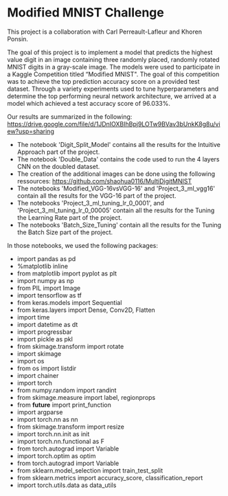 # Modified MNIST Challenge 

This project is a collaboration with Carl Perreault-Lafleur and Khoren Ponsin.

The goal of this project is to implement a model that predicts the highest value digit in an image containing three
randomly placed, randomly rotated MNIST digits in a gray-scale image. The models were used to participate in a Kaggle
Competition titled “Modified MNIST". The goal of this competition was to achieve the top prediction accuracy score on
a provided test dataset. Through a variety experiments used to tune hyperparameters and determine the top performing
neural network architecture, we arrived at a model which achieved a test accuracy score of 96.033%. 

Our results are summarized in the following:
https://drive.google.com/file/d/1JDnIOXBIhBpj9LOTw9BVav3bUnkK8g8u/view?usp=sharing

- The notebook 'Digit_Split_Model' contains all the results for the Intuitive Approach part of the project.
- The notebook 'Double_Data' contains the code used to run the 4 layers CNN on the doubled dataset.
- The creation of the additional images can be done using the following ressources: https://github.com/shaohua0116/MultiDigitMNIST
- The notebooks 'Modified_VGG-16vsVGG-16' and 'Project_3_ml_vgg16' contain all the results for the VGG-16 part of the project.
- The notebooks 'Project_3_ml_tuning_lr_0_0001', and 'Project_3_ml_tuning_lr_0_00005' contain all the results for the Tuning the Learning Rate part of the project.
- The notebooks 'Batch_Size_Tuning' contain all the results for the Tuning the Batch Size part of the project.

In those notebooks, we used the following packages:

- import pandas as pd
- %matplotlib inline
- from matplotlib import pyplot as plt
- import numpy as np
- from PIL import Image
- import tensorflow as tf
- from keras.models import Sequential
- from keras.layers import Dense, Conv2D, Flatten
- import time
- import datetime as dt
- import progressbar
- import pickle as pkl
- from skimage.transform import rotate
- import skimage
- import os
- from os import listdir
- import chainer
- import torch
- from numpy.random import randint
- from skimage.measure import label, regionprops
- from __future__ import print_function
- import argparse
- import torch.nn as nn
- from skimage.transform import resize
- import torch.nn.init as init
- import torch.nn.functional as F
- from torch.autograd import Variable
- import torch.optim as optim
- from torch.autograd import Variable
- from sklearn.model_selection import train_test_split
- from sklearn.metrics import accuracy_score, classification_report
- import torch.utils.data as data_utils
